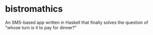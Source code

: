 bistromathics
=============

An SMS-based app written in Haskell that finally solves the question of "whose turn is it to pay for dinner?"